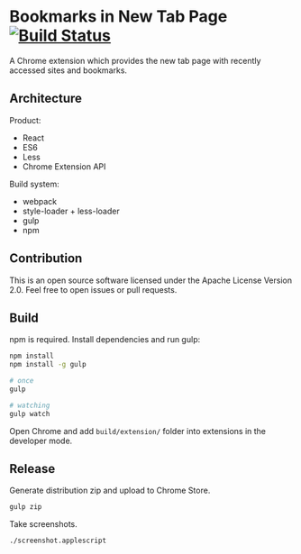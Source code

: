 Bookmarks in New Tab Page [![Build Status](https://travis-ci.org/int128/new-tab-bookmarks.svg?branch=master)](https://travis-ci.org/int128/new-tab-bookmarks)
=================

A Chrome extension which provides the new tab page with recently accessed sites and bookmarks.


Architecture
------------

Product:

* React
* ES6
* Less
* Chrome Extension API

Build system:

* webpack
* style-loader + less-loader
* gulp
* npm


Contribution
------------

This is an open source software licensed under the Apache License Version 2.0.
Feel free to open issues or pull requests.


Build
-----

npm is required. Install dependencies and run gulp:

```bash
npm install
npm install -g gulp

# once
gulp

# watching
gulp watch
```

Open Chrome and add `build/extension/` folder into extensions in the developer mode.


Release
-------

Generate distribution zip and upload to Chrome Store.

```bash
gulp zip
```

Take screenshots.

```sh
./screenshot.applescript
```


